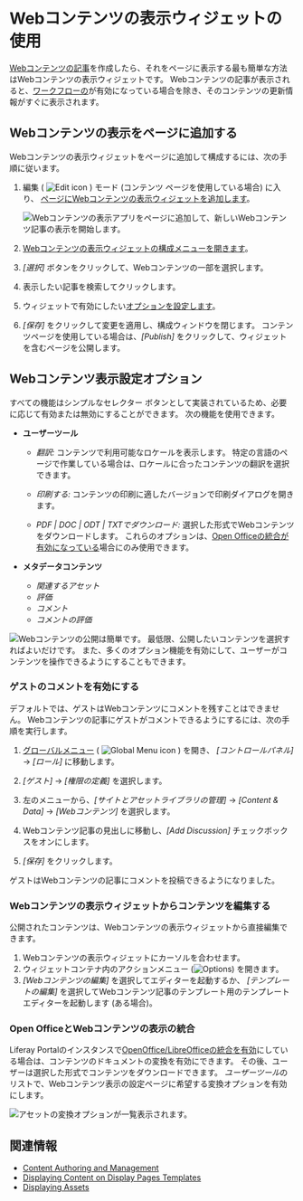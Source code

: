 # Webコンテンツの表示ウィジェットの使用

[Webコンテンツの記事](../../content-authoring-and-management/web-content/web-content-articles/adding-a-basic-web-content-article.md)を作成したら、それをページに表示する最も簡単な方法はWebコンテンツの表示ウィジェットです。 Webコンテンツの記事が表示されると、[ワークフローの](../../process-automation/workflow/introduction-to-workflow.md)が有効になっている場合を除き、そのコンテンツの更新情報がすぐに表示されます。

## Webコンテンツの表示をページに追加する

Webコンテンツの表示ウィジェットをページに追加して構成するには、次の手順に従います。

1.  編集 ( ![Edit icon](../../images/icon-edit.png) ) モード (コンテンツ ページを使用している場合) に入り、 [ページにWebコンテンツの表示ウィジェットを追加します](../creating-pages/using-widget-pages/adding-widgets-to-a-page.md)。

    ![Webコンテンツの表示アプリをページに追加して、新しいWebコンテンツ記事の表示を開始します。](./using-the-web-content-display-widget/images/01.png)

2.  [Webコンテンツの表示ウィジェットの構成メニューを開きます](TODO:adding-widgets#configuration-menu)。

3.  *[選択]* ボタンをクリックして、Webコンテンツの一部を選択します。

4.  表示したい記事を検索してクリックします。

5.  ウィジェットで有効にしたい[オプションを設定します](#using-the-web-content-display-widget-configuration-options)。

6.  *[保存]* をクリックして変更を適用し、構成ウィンドウを閉じます。 コンテンツページを使用している場合は、*[Publish]* をクリックして、ウィジェットを含むページを公開します。

## Webコンテンツ表示設定オプション

すべての機能はシンプルなセレクター ボタンとして実装されているため、必要に応じて有効または無効にすることができます。 次の機能を使用できます。

  - **ユーザーツール**

      - *翻訳:* コンテンツで利用可能なロケールを表示します。 特定の言語のページで作業している場合は、ロケールに合ったコンテンツの翻訳を選択できます。

      - *印刷する:* コンテンツの印刷に適したバージョンで印刷ダイアログを開きます。

      - *PDF | DOC | ODT | TXTでダウンロード:* 選択した形式でWebコンテンツをダウンロードします。 これらのオプションは、[Open Officeの統合が有効になっている](../../content-authoring-and-management/documents-and-media/devops/enabling-openoffice-libreoffice-integration.md)場合にのみ使用できます。

  - **メタデータコンテンツ**

      - *関連するアセット*
      - *評価*
      - *コメント*
      - *コメントの評価*

![Webコンテンツの公開は簡単です。 最低限、公開したいコンテンツを選択すればよいだけです。 また、多くのオプション機能を有効にして、ユーザーがコンテンツを操作できるようにすることもできます。](./using-the-web-content-display-widget/images/02.png)

### ゲストのコメントを有効にする

デフォルトでは、ゲストはWebコンテンツにコメントを残すことはできません。 Webコンテンツの記事にゲストがコメントできるようにするには、次の手順を実行します。

1.  [グローバルメニュー](../../getting-started/navigating-dxp.md) ( ![Global Menu icon](../../images/icon-applications-menu.png) ) を開き、 *[コントロールパネル]* → *[ロール]* に移動します。

2.  *[ゲスト]* → *[権限の定義]* を選択します。

3.  左のメニューから、*[サイトとアセットライブラリの管理]* → *[Content & Data]* → *[Webコンテンツ]* を選択します。

4.  Webコンテンツ記事の見出しに移動し、*[Add Discussion]* チェックボックスをオンにします。

5.  *[保存]* をクリックします。

ゲストはWebコンテンツの記事にコメントを投稿できるようになりました。

### Webコンテンツの表示ウィジェットからコンテンツを編集する

公開されたコンテンツは、Webコンテンツの表示ウィジェットから直接編集できます。

1.  Webコンテンツの表示ウィジェットにカーソルを合わせます。
2.  ウィジェットコンテナ内のアクションメニュー (![Options](../../images/icon-app-options.png)) を開きます。
3.  *[Webコンテンツの編集]* を選択してエディターを起動するか、 *[テンプレートの編集]* を選択してWebコンテンツ記事のテンプレート用のテンプレートエディターを起動します (ある場合)。

### Open OfficeとWebコンテンツの表示の統合

Liferay Portalのインスタンスで[OpenOffice/LibreOfficeの統合を有効](../../content-authoring-and-management/documents-and-media/devops/enabling-openoffice-libreoffice-integration.md)にしている場合は、コンテンツのドキュメントの変換を有効にできます。 その後、ユーザーは選択した形式でコンテンツをダウンロードできます。 *ユーザーツール*のリストで、Webコンテンツ表示の設定ページに希望する変換オプションを有効にします。

![アセットの変換オプションが一覧表示されます。](./using-the-web-content-display-widget/images/03.png)

## 関連情報

  - [Content Authoring and Management](../../content_authoring_and_management.html)
  - [Displaying Content on Display Pages Templates](./using-display-page-templates/displaying-content-with-display-page-templates.md)
  - [Displaying Assets](./using-the-asset-publisher-widget/displaying-assets-intro.md)
